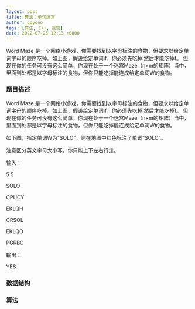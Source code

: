 ```yaml
---
layout: post
title: 算法：单词迷宫
author: qoyooo
tags: [算法, C++, 迷宫]
date: 2022-07-25 12:13 +0800
---
```

Word Maze 是一个网络小游戏，你需要找到以字母标注的食物，但要求以给定单词字母的顺序吃掉。如上图，假设给定单词if，你必须先吃掉i然后才能吃掉f。
但现在你的任务可没有这么简单，你现在处于一个迷宫Maze（n×m的矩阵）当中，里面到处都是以字母标注的食物，但你只能吃掉能连成给定单词W的食物。

### 题目描述
Word Maze 是一个网络小游戏，你需要找到以字母标注的食物，但要求以给定单词字母的顺序吃掉。如上图，假设给定单词if，你必须先吃掉i然后才能吃掉f。
但现在你的任务可没有这么简单，你现在处于一个迷宫Maze（n×m的矩阵）当中，里面到处都是以字母标注的食物，但你只能吃掉能连成给定单词W的食物。

如下图，指定单词W为“SOLO”，则在地图中红色标注了单词“SOLO”。 

注意区分英文字母大小写，你只能上下左右行走。

输入：

5 5

SOLO

CPUCY

EKLQH

CRSOL

EKLQO

PGRBC

输出：

YES


### 数据结构


### 算法

